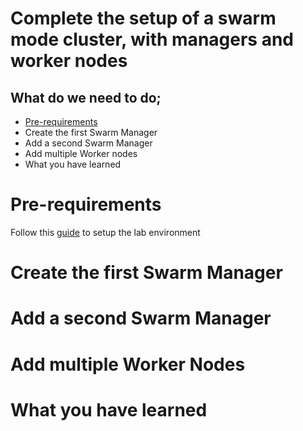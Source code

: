 # Complete the setup of a swarm mode cluster, with managers and worker nodes

## What do we need to do;
- [Pre-requirements](#prereqs)
- Create the first Swarm Manager
- Add a second Swarm Manager
- Add multiple Worker nodes
- What you have learned

# Pre-requirements
Follow this [guide](../pre-requirements.md) to setup the lab environment

# Create the first Swarm Manager


# Add a second Swarm Manager


# Add multiple Worker Nodes


# What you have learned
